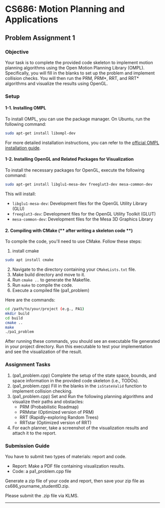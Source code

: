 
# CS686: Motion Planning and Applications
## Problem Assignment 1

### Objective

Your task is to complete the provided code skeleton to implement motion planning algorithms using the Open Motion Planning Library (OMPL). Specifically, you will fill in the blanks to set up the problem and implement collision checks. You will then run the PRM, PRM*, RRT, and RRT* algorithms and visualize the results using OpenGL.

### Setup

#### 1-1. Installing OMPL

To install OMPL, you can use the package manager. On Ubuntu, run the following command:

```bash
sudo apt-get install libompl-dev
```

For more detailed installation instructions, you can refer to the [official OMPL installation guide](http://ompl.kavrakilab.org/installation.html).

#### 1-2. Installing OpenGL and Related Packages for Visualization

To install the necessary packages for OpenGL, execute the following command:

```bash
sudo apt-get install libglu1-mesa-dev freeglut3-dev mesa-common-dev
```

This will install:

- `libglu1-mesa-dev`: Development files for the OpenGL Utility Library (GLU)
- `freeglut3-dev`: Development files for the OpenGL Utility Toolkit (GLUT)
- `mesa-common-dev`: Development files for the Mesa 3D Graphics Library

#### 2. Compiling with CMake (** after writing a skeleton code **) 

To compile the code, you'll need to use CMake. Follow these steps:

1. install cmake
```bash
sudo apt install cmake
```
2. Navigate to the directory containing your `CMakeLists.txt` file.
3. Make build directory and move to it.
4. Run `cmake ..` to generate the Makefile.
5. Run `make` to compile the code.
6. Execute a compiled file (pa1_problem)

Here are the commands:
```bash
cd /path/to/your/project (e.g., PA1)
mkdir build
cd build
cmake ..
make
./pa1_problem
```

After running these commands, you should see an executable file generated in your project directory. 
Run this executable to test your implementation and see the visualization of the result.

### Assignment Tasks
1. (pa1_problem.cpp) Complete the setup of the state space, bounds, and space information in the provided code skeleton (i.e., TODOs).
2. (pa1_problem.cpp) Fill in the blanks in the `isStateValid` function to implement collision checking.
3. (pa1_problem.cpp) Set and Run the following planning algorithms and visualize their paths and obstacles:
    - PRM (Probabilistic Roadmap)
    - PRMstar (Optimized version of PRM)
    - RRT (Rapidly-exploring Random Trees)
    - RRTstar (Optimized version of RRT)
4. For each planner, take a screenshot of the visualization results and attach it to the report.

### Submission Guide
You have to submit two types of materials: report and code.
- Report: Make a PDF file containing visualization results.
- Code: a pa1_problem.cpp file

Generate a zip file of your code and report, then save your zip file as cs686_yourname_studentID.zip.

Please submit the .zip file via KLMS.

---

